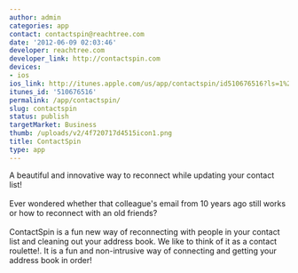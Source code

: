 ```yaml
---
author: admin
categories: app
contact: contactspin@reachtree.com
date: '2012-06-09 02:03:46'
developer: reachtree.com
developer_link: http://contactspin.com
devices: 
- ios
ios_link: http://itunes.apple.com/us/app/contactspin/id510676516?ls=1%26mt=8
itunes_id: '510676516'
permalink: /app/contactspin/
slug: contactspin
status: publish
targetMarket: Business
thumb: /uploads/v2/4f720717d4515icon1.png
title: ContactSpin
type: app
---
```


A beautiful and innovative way to reconnect while updating your contact list! <br />
<br />
Ever wondered whether that colleague's email from 10 years ago still works or how to reconnect with an old friends? <br />
<br />
ContactSpin is a fun new way of reconnecting with people in your contact list and cleaning out your address book. We like to think of it as a contact roulette!. It is a fun and non-intrusive way of connecting and getting your address book in order! <br />
